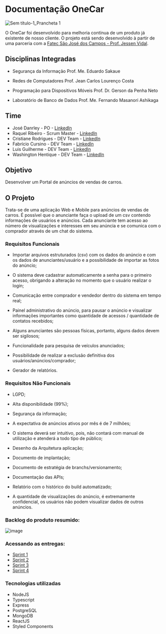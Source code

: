 # Documentação OneCar

![Sem título-1_Prancheta 1](https://user-images.githubusercontent.com/56441318/133950991-44ac40d3-c041-4c7a-b35b-bbf84abc9c37.png)

O OneCar foi desenvolvido para melhoria contínua de um produto já existente de nosso cliente.  O projeto está sendo desenvolvido à partir de uma parceria com a [Fatec São José dos Campos - Prof. Jessen Vidal](https://fatecsjc-prd.azurewebsites.net/). 

## Disciplinas Integradas

- Segurança da Informação
  Prof. Me. Eduardo Sakaue

- Redes de Computadores
  Prof. Jean Carlos Lourenço Costa

- Programação para Dispositivos Móveis
  Prof. Dr. Gerson da Penha Neto

- Laboratório de Banco de Dados
  Prof. Me. Fernando Masanori Ashikaga

## Time

- José Danrley - PO - [LinkedIn](https://www.linkedin.com/in/jos%C3%A9-danrley-069827191)
- Raquel Ribeiro - Scrum Master - [LinkedIn](https://www.linkedin.com/in/raquel-rodrigues-ribeiro-a9537818b)
- Cristiane Rodrigues - DEV Team - [LinkedIn](https://www.linkedin.com/in/cristiane-rodrigues-20b3b61b2)
- Fabrício Cursino - DEV Team - [LinkedIn](https://www.linkedin.com/in/fcursino)
- Luis Guilherme - DEV Team - [LinkedIn](https://www.linkedin.com/mwlite/in/luis-guilherme-a17b58185)
- Washington Hentique - DEV Team - [LinkedIn](https://www.linkedin.com/in/justhenrique/)


## Objetivo

Desenvolver um Portal de anúncios de vendas de carros.

## O Projeto

Trata-se de uma aplicação Web e Mobile para anúncios de vendas de carros. É possível que o anunciante faça o upload de um csv contendo informações de usuários e anúncios. Cada anunciante tem acesso ao número de visualizações e interesses em seu anúncia e se comunica com o comprador através de um chat do sistema.

### Requisitos Funcionais

- Importar arquivos estruturados (csv) com os dados do anúncio e com os dados de anunciantes/usuário e a possibilidade de importar as fotos do anúncio;

- O sistema deve cadastrar automaticamente a senha para o primeiro acesso, obrigando a alteração no momento que o usuário realizar o login;

- Comunicação entre comprador e vendedor dentro do sistema em tempo real;

- Painel administrativo do anúncio, para pausar o anúncio e visualizar informações importantes como quantidade de acessos / quantidade de contatos recebidos;

- Alguns anunciantes são pessoas físicas, portanto, alguns dados devem ser sigilosos;

- Funcionalidade para pesquisa de veículos anunciados;

- Possibilidade de realizar a exclusão definitiva dos usuários/anúncios/comprador;

- Gerador de relatórios.

### Requisitos Não Funcionais

- LGPD;

- Alta disponibilidade (99%);

- Segurança da informação;

- A expectativa de anúncios ativos por mês é de 7 milhões;

- O sistema deverá ser intuitivo, pois, não contará com manual de utilização e atenderá a todo tipo de público;

- Desenho da Arquitetura aplicação;

- Documento de implantação;

- Documento de estratégia de branchs/versionamento;

- Documentação das APIs;

- Relatório com o histórico do build automatizado;

- A quantidade de visualizações do anúncio, é extremamente confidencial, os usuários não podem visualizar dados de outros anúncios.


### Backlog do produto resumido:

![image](https://user-images.githubusercontent.com/45850297/136728991-0ce8a69f-f69a-4833-ad45-f59a2e2116b9.png)

### Acessando as entregas:

- [Sprint 1](https://github.com/OneCar-API/onecar-docs/tree/master/Sprint%201)
- [Sprint 2](https://github.com/OneCar-API/onecar-docs/tree/master/Sprint%202)
- [Sprint 3](https://github.com/OneCar-API/onecar-docs/tree/master/Sprint%203)
- [Sprint 4](https://github.com/OneCar-API/onecar-docs/tree/master/Sprint%204)


### Tecnologias utilizadas

- NodeJS
- Typescript
- Express
- PostgreSQL
- MongoDB
- ReactJS
- Styled Components

